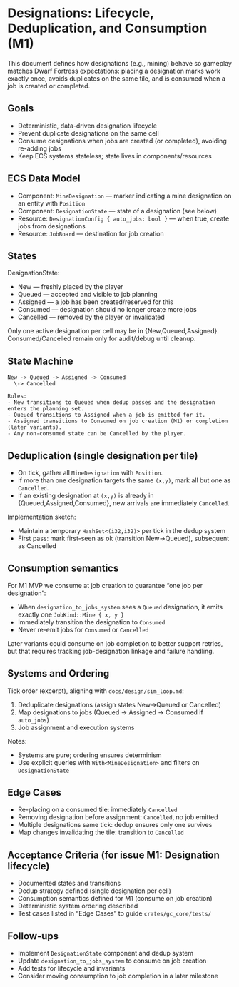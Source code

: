 # Designations: Lifecycle, Deduplication, and Consumption (M1)

This document defines how designations (e.g., mining) behave so gameplay matches Dwarf Fortress expectations: placing a designation marks work exactly once, avoids duplicates on the same tile, and is consumed when a job is created or completed.

## Goals

- Deterministic, data-driven designation lifecycle
- Prevent duplicate designations on the same cell
- Consume designations when jobs are created (or completed), avoiding re-adding jobs
- Keep ECS systems stateless; state lives in components/resources

## ECS Data Model

- Component: `MineDesignation` — marker indicating a mine designation on an entity with `Position`
- Component: `DesignationState` — state of a designation (see below)
- Resource: `DesignationConfig { auto_jobs: bool }` — when true, create jobs from designations
- Resource: `JobBoard` — destination for job creation

## States

DesignationState:

- New — freshly placed by the player
- Queued — accepted and visible to job planning
- Assigned — a job has been created/reserved for this
- Consumed — designation should no longer create more jobs
- Cancelled — removed by the player or invalidated

Only one active designation per cell may be in {New,Queued,Assigned}. Consumed/Cancelled remain only for audit/debug until cleanup.

## State Machine

```text
New -> Queued -> Assigned -> Consumed
  \-> Cancelled

Rules:
- New transitions to Queued when dedup passes and the designation enters the planning set.
- Queued transitions to Assigned when a job is emitted for it.
- Assigned transitions to Consumed on job creation (M1) or completion (later variants).
- Any non-consumed state can be Cancelled by the player.
```

## Deduplication (single designation per tile)

- On tick, gather all `MineDesignation` with `Position`.
- If more than one designation targets the same `(x,y)`, mark all but one as `Cancelled`.
- If an existing designation at `(x,y)` is already in {Queued,Assigned,Consumed}, new arrivals are immediately `Cancelled`.

Implementation sketch:

- Maintain a temporary `HashSet<(i32,i32)>` per tick in the dedup system
- First pass: mark first-seen as ok (transition New->Queued), subsequent as Cancelled

## Consumption semantics

For M1 MVP we consume at job creation to guarantee “one job per designation”:

- When `designation_to_jobs_system` sees a `Queued` designation, it emits exactly one `JobKind::Mine { x, y }`
- Immediately transition the designation to `Consumed`
- Never re-emit jobs for `Consumed` or `Cancelled`

Later variants could consume on job completion to better support retries, but that requires tracking job-designation linkage and failure handling.

## Systems and Ordering

Tick order (excerpt), aligning with `docs/design/sim_loop.md`:

1. Deduplicate designations (assign states New->Queued or Cancelled)
2. Map designations to jobs (Queued -> Assigned -> Consumed if `auto_jobs`)
3. Job assignment and execution systems

Notes:

- Systems are pure; ordering ensures determinism
- Use explicit queries with `With<MineDesignation>` and filters on `DesignationState`

## Edge Cases

- Re-placing on a consumed tile: immediately `Cancelled`
- Removing designation before assignment: `Cancelled`, no job emitted
- Multiple designations same tick: dedup ensures only one survives
- Map changes invalidating the tile: transition to `Cancelled`

## Acceptance Criteria (for issue M1: Designation lifecycle)

- Documented states and transitions
- Dedup strategy defined (single designation per cell)
- Consumption semantics defined for M1 (consume on job creation)
- Deterministic system ordering described
- Test cases listed in “Edge Cases” to guide `crates/gc_core/tests/`

## Follow-ups

- Implement `DesignationState` component and dedup system
- Update `designation_to_jobs_system` to consume on job creation
- Add tests for lifecycle and invariants
- Consider moving consumption to job completion in a later milestone
